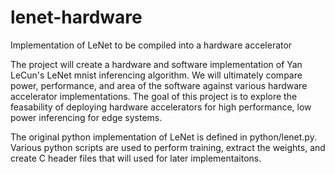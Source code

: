 # lenet-hardware
Implementation of LeNet to be compiled into a hardware accelerator

The project will create a hardware and software implementation of Yan LeCun's LeNet mnist inferencing algorithm.  We will ultimately compare power, performance, and area of the software against various hardware accelerator implementations.  The goal of this project is to explore the feasability of deploying hardware accelerators for high performance, low power inferencing for edge systems. 

The original python implementation of LeNet is defined in python/lenet.py.  Various python scripts are used to perform training, extract the weights, and create C header files that will used for later implementaitons.
